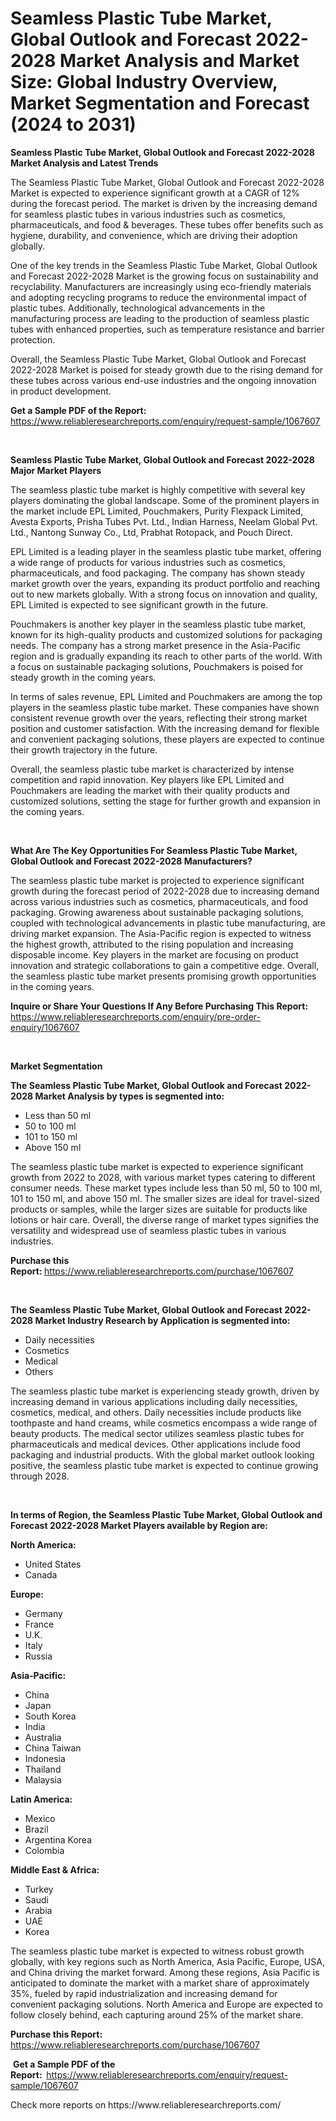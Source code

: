 <p><h1>Seamless Plastic Tube Market, Global Outlook and Forecast 2022-2028 Market Analysis and Market Size: Global Industry Overview, Market Segmentation and Forecast (2024 to 2031)</h1></p><p><strong>Seamless Plastic Tube Market, Global Outlook and Forecast 2022-2028 Market Analysis and Latest Trends</strong></p>
<p><p>The Seamless Plastic Tube Market, Global Outlook and Forecast 2022-2028 Market is expected to experience significant growth at a CAGR of 12% during the forecast period. The market is driven by the increasing demand for seamless plastic tubes in various industries such as cosmetics, pharmaceuticals, and food & beverages. These tubes offer benefits such as hygiene, durability, and convenience, which are driving their adoption globally.</p><p>One of the key trends in the Seamless Plastic Tube Market, Global Outlook and Forecast 2022-2028 Market is the growing focus on sustainability and recyclability. Manufacturers are increasingly using eco-friendly materials and adopting recycling programs to reduce the environmental impact of plastic tubes. Additionally, technological advancements in the manufacturing process are leading to the production of seamless plastic tubes with enhanced properties, such as temperature resistance and barrier protection.</p><p>Overall, the Seamless Plastic Tube Market, Global Outlook and Forecast 2022-2028 Market is poised for steady growth due to the rising demand for these tubes across various end-use industries and the ongoing innovation in product development.</p></p>
<p><strong>Get a Sample PDF of the Report:&nbsp;</strong> <a href="https://www.reliableresearchreports.com/enquiry/request-sample/1067607">https://www.reliableresearchreports.com/enquiry/request-sample/1067607</a></p>
<p>&nbsp;</p>
<p><strong>Seamless Plastic Tube Market, Global Outlook and Forecast 2022-2028 Major Market Players</strong></p>
<p><p>The seamless plastic tube market is highly competitive with several key players dominating the global landscape. Some of the prominent players in the market include EPL Limited, Pouchmakers, Purity Flexpack Limited, Avesta Exports, Prisha Tubes Pvt. Ltd., Indian Harness, Neelam Global Pvt. Ltd., Nantong Sunway Co., Ltd, Prabhat Rotopack, and Pouch Direct.</p><p>EPL Limited is a leading player in the seamless plastic tube market, offering a wide range of products for various industries such as cosmetics, pharmaceuticals, and food packaging. The company has shown steady market growth over the years, expanding its product portfolio and reaching out to new markets globally. With a strong focus on innovation and quality, EPL Limited is expected to see significant growth in the future.</p><p>Pouchmakers is another key player in the seamless plastic tube market, known for its high-quality products and customized solutions for packaging needs. The company has a strong market presence in the Asia-Pacific region and is gradually expanding its reach to other parts of the world. With a focus on sustainable packaging solutions, Pouchmakers is poised for steady growth in the coming years.</p><p>In terms of sales revenue, EPL Limited and Pouchmakers are among the top players in the seamless plastic tube market. These companies have shown consistent revenue growth over the years, reflecting their strong market position and customer satisfaction. With the increasing demand for flexible and convenient packaging solutions, these players are expected to continue their growth trajectory in the future.</p><p>Overall, the seamless plastic tube market is characterized by intense competition and rapid innovation. Key players like EPL Limited and Pouchmakers are leading the market with their quality products and customized solutions, setting the stage for further growth and expansion in the coming years.</p></p>
<p>&nbsp;</p>
<p><strong>What Are The Key Opportunities For Seamless Plastic Tube Market, Global Outlook and Forecast 2022-2028 Manufacturers?</strong></p>
<p><p>The seamless plastic tube market is projected to experience significant growth during the forecast period of 2022-2028 due to increasing demand across various industries such as cosmetics, pharmaceuticals, and food packaging. Growing awareness about sustainable packaging solutions, coupled with technological advancements in plastic tube manufacturing, are driving market expansion. The Asia-Pacific region is expected to witness the highest growth, attributed to the rising population and increasing disposable income. Key players in the market are focusing on product innovation and strategic collaborations to gain a competitive edge. Overall, the seamless plastic tube market presents promising growth opportunities in the coming years.</p></p>
<p><strong>Inquire or Share Your Questions If Any Before Purchasing This Report:</strong> <a href="https://www.reliableresearchreports.com/enquiry/pre-order-enquiry/1067607">https://www.reliableresearchreports.com/enquiry/pre-order-enquiry/1067607</a></p>
<p>&nbsp;</p>
<p><strong>Market Segmentation</strong></p>
<p><strong>The Seamless Plastic Tube Market, Global Outlook and Forecast 2022-2028 Market Analysis by types is segmented into:</strong></p>
<p><ul><li>Less than 50 ml</li><li>50 to 100 ml</li><li>101 to 150 ml</li><li>Above 150 ml</li></ul></p>
<p><p>The seamless plastic tube market is expected to experience significant growth from 2022 to 2028, with various market types catering to different consumer needs. These market types include less than 50 ml, 50 to 100 ml, 101 to 150 ml, and above 150 ml. The smaller sizes are ideal for travel-sized products or samples, while the larger sizes are suitable for products like lotions or hair care. Overall, the diverse range of market types signifies the versatility and widespread use of seamless plastic tubes in various industries.</p></p>
<p><strong>Purchase this Report:&nbsp;</strong><a href="https://www.reliableresearchreports.com/purchase/1067607">https://www.reliableresearchreports.com/purchase/1067607</a></p>
<p>&nbsp;</p>
<p><strong>The Seamless Plastic Tube Market, Global Outlook and Forecast 2022-2028 Market Industry Research by Application is segmented into:</strong></p>
<p><ul><li>Daily necessities</li><li>Cosmetics</li><li>Medical</li><li>Others</li></ul></p>
<p><p>The seamless plastic tube market is experiencing steady growth, driven by increasing demand in various applications including daily necessities, cosmetics, medical, and others. Daily necessities include products like toothpaste and hand creams, while cosmetics encompass a wide range of beauty products. The medical sector utilizes seamless plastic tubes for pharmaceuticals and medical devices. Other applications include food packaging and industrial products. With the global market outlook looking positive, the seamless plastic tube market is expected to continue growing through 2028.</p></p>
<p>&nbsp;</p>
<p><strong>In terms of Region, the Seamless Plastic Tube Market, Global Outlook and Forecast 2022-2028 Market Players available by Region are:</strong></p>
<p>
    <p> <strong> North America: </strong>
        <ul>
            <li>United States</li>
            <li>Canada</li>
        </ul>
        </p> 
    <p> <strong> Europe: </strong>
        <ul>
            <li>Germany</li>
            <li>France</li>
            <li>U.K.</li>
            <li>Italy</li>
            <li>Russia</li>
        </ul>
        </p> 
    <p> <strong> Asia-Pacific: </strong>
        <ul>
            <li>China</li>
            <li>Japan</li>
            <li>South Korea</li>
            <li>India</li>
            <li>Australia</li>
            <li>China Taiwan</li>
            <li>Indonesia</li>
            <li>Thailand</li>
            <li>Malaysia</li>
        </ul>
        </p> 
    <p> <strong> Latin America: </strong>
        <ul>
            <li>Mexico</li>
            <li>Brazil</li>
            <li>Argentina Korea</li>
            <li>Colombia</li>
        </ul>
        </p> 
    <p> <strong> Middle East & Africa: </strong>
        <ul>
            <li>Turkey</li>
            <li>Saudi</li>
            <li>Arabia</li>
            <li>UAE</li>
            <li>Korea</li>
        </ul>
    </p>
    </p>
<p><p>The seamless plastic tube market is expected to witness robust growth globally, with key regions such as North America, Asia Pacific, Europe, USA, and China driving the market forward. Among these regions, Asia Pacific is anticipated to dominate the market with a market share of approximately 35%, fueled by rapid industrialization and increasing demand for convenient packaging solutions. North America and Europe are expected to follow closely behind, each capturing around 25% of the market share.</p></p>
<p><strong>Purchase this Report: </strong><a href="https://www.reliableresearchreports.com/purchase/1067607">https://www.reliableresearchreports.com/purchase/1067607</a></p>
<p>&nbsp;<strong>Get a Sample PDF of the Report:&nbsp;&nbsp;</strong><a href="https://www.reliableresearchreports.com/enquiry/request-sample/1067607">https://www.reliableresearchreports.com/enquiry/request-sample/1067607</a></p>
<p><strong></strong></p>
<p>Check more reports on https://www.reliableresearchreports.com/</p>